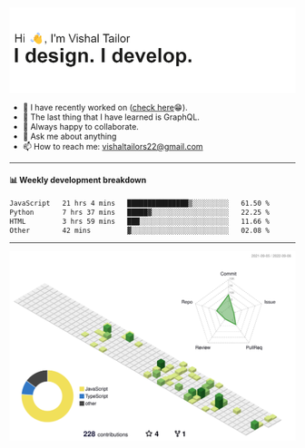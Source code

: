 ![Hi, I'm Vishal Tailor. I design. I develop.](https://github.com/vishaltailors/vishaltailors/blob/main/header.png?raw=true)

- 🔭 I have recently worked on ([check here](https://vishaltailor.com)😁).
- 🌱 The last thing that I have learned is GraphQL.
- 👯 Always happy to collaborate.
- 💬 Ask me about anything
- 📫 How to reach me: <a href="mailto:vishaltailors22@gmail.com">vishaltailors22@gmail.com</a>

<hr /> 
<h4>📊 Weekly development breakdown</h4>
<!--START_SECTION:waka-->

```text
JavaScript   21 hrs 4 mins   ███████████████▒░░░░░░░░░   61.50 %
Python       7 hrs 37 mins   █████▓░░░░░░░░░░░░░░░░░░░   22.25 %
HTML         3 hrs 59 mins   ███░░░░░░░░░░░░░░░░░░░░░░   11.66 %
Other        42 mins         ▓░░░░░░░░░░░░░░░░░░░░░░░░   02.08 %
```

<!--END_SECTION:waka-->
<hr /> 

![](./profile-3d-contrib/profile-green-animate.svg)
